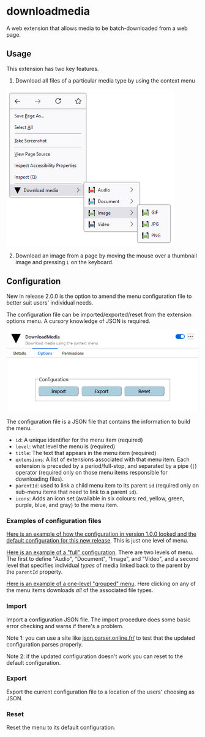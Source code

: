 # downloadmedia

A web extension that allows media to be batch-downloaded from a web page.

## Usage

This extension has two key features.

1) Download all files of a particular media type by using the context menu

![Screenshot of menu](https://github.com/andywillis/downloadmedia/blob/main/documentation/screenshot.png)

2) Download an image from a page by moving the mouse over a thumbnail image and pressing `L` on the keyboard.

## Configuration

New in release 2.0.0 is the option to amend the menu configuration file to better suit users' individual needs.

The configuration file can be imported/exported/reset from the extension options menu. A cursory knowledge of JSON is required.

![Screenshot of menu](https://github.com/andywillis/downloadmedia/blob/main/documentation/screenshot2.png)

The configuration file is a JSON file that contains the information to build the menu.

- `id`: A unique identifier for the menu item (required)
- `level`: what level the menu is (required)
- `title`: The text that appears in the menu item (required)
- `extensions`: A list of extensions associated with that menu item. Each extension is preceded by a period/full-stop, and separated by a pipe (`|`) operator (required only on those menu items responsible for downloading files).
- `parentId`: used to link a child menu item to its parent `id` (required only on sub-menu items that need to link to a parent `id`).
- `icons`: Adds an icon set (available in six colours: red, yellow, green, purple, blue, and gray) to the menu item.

### Examples of configuration files

[Here is an example of how the configuration in version 1.0.0 looked and the default configuration for this new release](https://github.com/andywillis/downloadmedia/blob/main/documentation/configuration-examples/version1.json). This is just one level of menu.

[Here is an example of a "full" configuration](https://github.com/andywillis/downloadmedia/blob/main/documentation/configuration-examples/default.json). There are two levels of menu. The first to define "Audio", "Document", "Image", and "Video", and a second level that specifies individual _types_ of media linked back to the parent by the `parentId` property.

[Here is an example of a one-level "grouped" menu](https://github.com/andywillis/downloadmedia/blob/main/documentation/configuration-examples/grouped.json). Here clicking on any of the menu items downloads _all_ of the associated file types.

### Import

Import a configuration JSON file. The import procedure does some basic error checking and warns if there's a problem.

Note 1: you can use a site like [json.parser.online.fr/](json.parser.online.fr/) to test that the updated configuration parses properly.

Note 2: if the updated configuration doesn't work you can reset to the default configuration. 

### Export

Export the current configuration file to a location of the users' choosing as JSON.

### Reset

Reset the menu to its default configuration.

